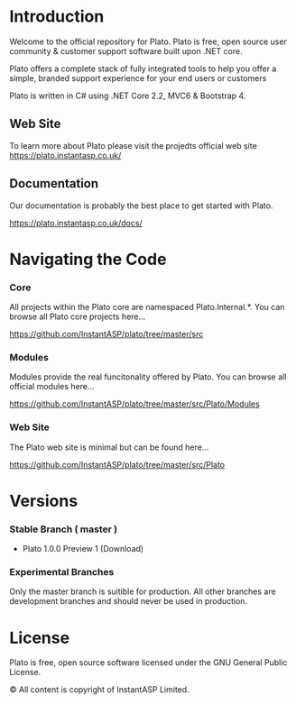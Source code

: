 # Introduction

Welcome to the official repository for Plato. Plato is free, open source user community & customer support software built upon .NET core.

Plato offers a complete stack of fully integrated tools to help you offer a simple, branded support experience for your end users or customers

Plato is written in C# using .NET Core 2.2, MVC6 & Bootstrap 4.

## Web Site

To learn more about Plato please visit the projedts official web site https://plato.instantasp.co.uk/

## Documentation

Our documentation is probably the best place to get started with Plato.

https://plato.instantasp.co.uk/docs/

# Navigating the Code

### Core

All projects within the Plato core are namespaced Plato.Internal.*. You can browse all Plato core projects here...

https://github.com/InstantASP/plato/tree/master/src

### Modules

Modules provide the real funcitonality offered by Plato. You can browse all official modules here...

https://github.com/InstantASP/plato/tree/master/src/Plato/Modules

### Web Site

The Plato web site is minimal but can be found here...

https://github.com/InstantASP/plato/tree/master/src/Plato

# Versions

### Stable Branch ( master )

- Plato 1.0.0 Preview 1 (Download)

### Experimental Branches

Only the master branch is suitible for production. All other branches are development branches and should never be used in production.

# License

Plato is free, open source software licensed under the GNU General Public License.

&copy; All content is copyright of InstantASP Limited.
